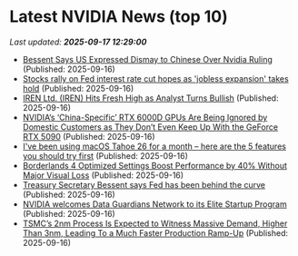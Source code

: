 # Latest NVIDIA News (top 10)
_Last updated: **2025-09-17 12:29:00**_

- [Bessent Says US Expressed Dismay to Chinese Over Nvidia Ruling](https://biztoc.com/x/1c35503846558829) (Published: 2025-09-16)
- [Stocks rally on Fed interest rate cut hopes as 'jobless expansion' takes hold](https://qz.com/stock-market-rally-tech-jobs-fed-interest-rates) (Published: 2025-09-16)
- [IREN Ltd. (IREN) Hits Fresh High as Analyst Turns Bullish](https://finance.yahoo.com/news/iren-ltd-iren-hits-fresh-121831202.html) (Published: 2025-09-16)
- [NVIDIA’s ‘China-Specific’ RTX 6000D GPUs Are Being Ignored by Domestic Customers as They Don’t Even Keep Up With the GeForce RTX 5090](https://wccftech.com/nvidia-china-specific-rtx-6000d-gpus-are-being-ignored-by-domestic-customers/) (Published: 2025-09-16)
- [I've been using macOS Tahoe 26 for a month – here are the 5 features you should try first](https://www.techradar.com/computing/mac-os/ive-been-using-macos-tahoe-26-for-a-month-here-are-the-5-features-you-should-try-first) (Published: 2025-09-16)
- [Borderlands 4 Optimized Settings Boost Performance by 40% Without Major Visual Loss](https://wccftech.com/borderlands-4-optimized-settings-40-performance-imrpovement/) (Published: 2025-09-16)
- [Treasury Secretary Bessent says Fed has been behind the curve](https://finance.yahoo.com/news/treasury-secretary-bessent-says-fed-120147242.html) (Published: 2025-09-16)
- [NVIDIA welcomes Data Guardians Network to its Elite Startup Program](https://www.globenewswire.com/news-release/2025/09/16/3150702/0/en/NVIDIA-welcomes-Data-Guardians-Network-to-its-Elite-Startup-Program.html) (Published: 2025-09-16)
- [TSMC’s 2nm Process Is Expected to Witness Massive Demand, Higher Than 3nm, Leading To a Much Faster Production Ramp-Up](https://wccftech.com/tsmc-2nm-process-is-expected-to-witness-massive-demand/) (Published: 2025-09-16)
